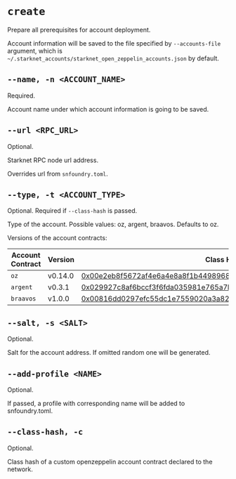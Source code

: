 # `create`
Prepare all prerequisites for account deployment.

Account information will be saved to the file specified by `--accounts-file` argument,
which is `~/.starknet_accounts/starknet_open_zeppelin_accounts.json` by default.

## `--name, -n <ACCOUNT_NAME>`
Required.

Account name under which account information is going to be saved.

## `--url <RPC_URL>`
Optional.

Starknet RPC node url address.

Overrides url from `snfoundry.toml`.

## `--type, -t <ACCOUNT_TYPE>`
Optional. Required if `--class-hash` is passed.

Type of the account. Possible values: oz, argent, braavos. Defaults to oz.

Versions of the account contracts:

| Account Contract | Version | Class Hash                                                                                                                                                          |
|------------------|---------|---------------------------------------------------------------------------------------------------------------------------------------------------------------------|
| `oz`             | v0.14.0 | [0x00e2eb8f5672af4e6a4e8a8f1b44989685e668489b0a25437733756c5a34a1d6](https://starkscan.co/class/0x00e2eb8f5672af4e6a4e8a8f1b44989685e668489b0a25437733756c5a34a1d6) |
| `argent`         | v0.3.1  | [0x029927c8af6bccf3f6fda035981e765a7bdbf18a2dc0d630494f8758aa908e2b](https://starkscan.co/class/0x029927c8af6bccf3f6fda035981e765a7bdbf18a2dc0d630494f8758aa908e2b) |
| `braavos`        | v1.0.0  | [0x00816dd0297efc55dc1e7559020a3a825e81ef734b558f03c83325d4da7e6253](https://starkscan.co/class/0x00816dd0297efc55dc1e7559020a3a825e81ef734b558f03c83325d4da7e6253) |

## `--salt, -s <SALT>`
Optional.

Salt for the account address. If omitted random one will be generated.

## `--add-profile <NAME>`
Optional.

If passed, a profile with corresponding name will be added to snfoundry.toml.

## `--class-hash, -c`
Optional.

Class hash of a custom openzeppelin account contract declared to the network.
